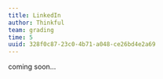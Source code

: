 ```yaml
---
title: LinkedIn
author: Thinkful
team: grading
time: 5
uuid: 328f0c87-23c0-4b71-a048-ce26bd4e2a69
---
```


coming soon...
